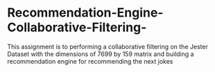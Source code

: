 # Recommendation-Engine-Collaborative-Filtering-

This assignment is to performing a collaborative filtering on the Jester Dataset with the dimensions of 7699 by 159 matrix and building a recommendation engine for recommending the next jokes
